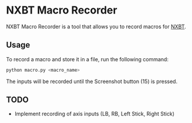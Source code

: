 # NXBT Macro Recorder

NXBT Macro Recorder is a tool that allows you to record macros for [NXBT](https://github.com/Brikwerk/nxbt/).

## Usage

To record a macro and store it in a file, run the following command:

```python
python macro.py <macro_name>
```

The inputs will be recorded until the Screenshot button (15) is pressed.

## TODO

* Implement recording of axis inputs (LB, RB, Left Stick, Right Stick)

